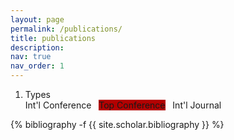 ```yaml
---
layout: page
permalink: /publications/
title: publications
description:
nav: true
nav_order: 1
---
```

<!-- _pages/publications.md -->


<div class="publications">
  <ol class="bibliography">
   <li>
     <div class="abbr">
       Types
       <br>
       <abbr class="badge badge-conf">Int'l Conference</abbr>
       &nbsp;
       <abbr class="badge badge-conf" style="background-color:#b30000">Top Conference</abbr>
       &nbsp;
       <abbr class="badge badge-jrnl">Int'l Journal</abbr>
     </div>
   </li>
  </ol>
{% bibliography -f {{ site.scholar.bibliography }} %}
</div>
